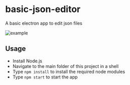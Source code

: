 basic-json-editor
=================

A basic electron app to edit json files

![example](https://user-images.githubusercontent.com/30892746/51672613-36853600-1fcc-11e9-8ab6-aee89f029edb.png)

Usage
-----

* Install Node.js
* Navigate to the main folder of this project in a shell
* Type ````npm install```` to install the required node modules
* Type ````npm start```` to start the app
